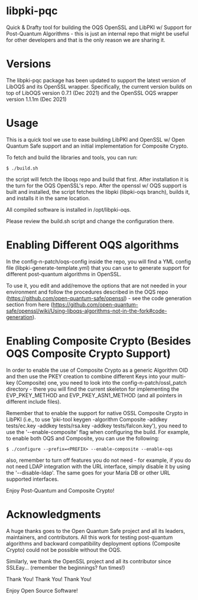 # libpki-pqc

Quick & Drafty tool for building the OQS OpenSSL and LibPKI w/ Support for Post-Quantum Algorithms - this is just an internal repo that might be useful for other developers and that is the only reason we are sharing it.

# Versions

The libpki-pqc package has been updated to support the latest version of LibOQS and its OpenSSL wrapper.
Specifically, the current version builds on top of LibOQS version 0.7.1 (Dec 2021) and the OpenSSL OQS
wrapper version 1.1.1m (Dec 2021)

# Usage
This is a quick tool we use to ease building LibPKI and OpenSSL w/ Open Quantum Safe support and an initial implementation for Composite Crypto.

To fetch and build the libraries and tools, you can run:
```
$ ./build.sh
```
the script will fetch the liboqs repo and build that first. After installation it is the turn for the OQS OpenSSL's repo. After the openssl w/ OQS support is built and installed, the script fetches the libpki (libpki-oqs branch), builds it, and installs it in the same location.

All compiled software is installed in /opt/libpki-oqs.

Please review the build.sh script and change the configuration there.

# Enabling Different OQS algorithms

In the config-n-patch/oqs-config inside the repo, you will find a YML config file (libpki-generate-template.yml) that you can use to generate support for different post-quantum algorithms in OpenSSL.

To use it, you edit and add/remove the options that are not needed in your environment and follow the procedures described in the OQS repo (https://github.com/open-quantum-safe/openssl) - see the code generation section from here (https://github.com/open-quantum-safe/openssl/wiki/Using-liboqs-algorithms-not-in-the-fork#code-generation).

# Enabling Composite Crypto (Besides OQS Composite Crypto Support)

In order to enable the use of Composite Crypto as a generic Algorithm OID and then use the PKEY creation to combine different Keys into your multi-key (Composite) one, you need to look into the config-n-patch/ossl_patch directory - there you will find the current skeleton for implementing the EVP_PKEY_METHOD and EVP_PKEY_ASN1_METHOD (and all pointers in different include files).

Remember that to enable the support for native OSSL Composite Crypto in LibPKI (i.e., to use 'pki-tool keygen -algorithm Composite -addkey tests/ec.key -addkey tests/rsa.key -addkey tests/falcon.key'), you need to use the '--enable-composite' flag when configuring the build. For example, to enable both OQS and Composite, you can use the following:

```
$ ./configure --prefix=<PREFIX> --enable-composite --enable-oqs
```

also, remember to turn off features you do not need - for example, if you do not need LDAP integration with the URL interface, simply disable it by using the '--disable-ldap'. The same goes for your Maria DB or other URL supported interfaces.

Enjoy Post-Quantum and Composite Crypto!

# Acknowledgments

A huge thanks goes to the Open Quantum Safe project and all its leaders, maintainers, and contributors. All this work for testing post-quantum algorithms and backward compatibility deployment options (Composite Crypto) could not be possible without the OQS.

Similarly, we thank the OpenSSL project and all its contributor since SSLEay... (remember the beginnings? fun times!)

Thank You! Thank You! Thank You!

Enjoy Open Source Software!
